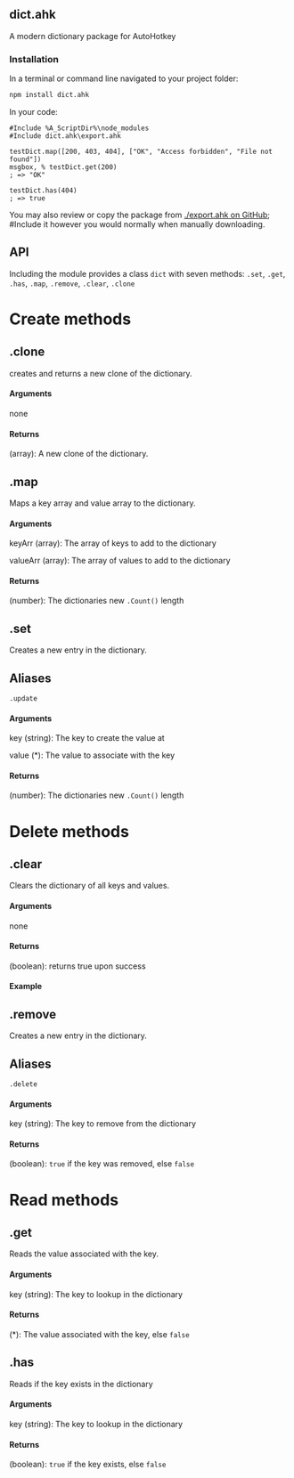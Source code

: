 ## dict.ahk
A modern dictionary package for AutoHotkey


### Installation

In a terminal or command line navigated to your project folder:

```bash
npm install dict.ahk
```

In your code:

```autohotkey
#Include %A_ScriptDir%\node_modules
#Include dict.ahk\export.ahk

testDict.map([200, 403, 404], ["OK", "Access forbidden", "File not found"])
msgbox, % testDict.get(200)
; => "OK"

testDict.has(404)
; => true
```

You may also review or copy the package from [./export.ahk on GitHub](https://raw.githubusercontent.com/chunjee/dict.ahk/master/export.ahk); #Include it however you would normally when manually downloading.


## API

Including the module provides a class `dict` with seven methods: `.set`, `.get`, `.has`, `.map`, `.remove`, `.clear`, `.clone`


# **Create methods**
## .clone
creates and returns a new clone of the dictionary.

#### Arguments
none


#### Returns
(array): A new clone of the dictionary.





## .map
Maps a key array and value array to the dictionary.

#### Arguments
keyArr (array): The array of keys to add to the dictionary

valueArr (array): The array of values to add to the dictionary


#### Returns
(number): The dictionaries new `.Count()` length





## .set
Creates a new entry in the dictionary.

## Aliases
`.update`

#### Arguments
key (string): The key to create the value at

value (*): The value to associate with the key


#### Returns
(number): The dictionaries new `.Count()` length






# **Delete methods**
## .clear
Clears the dictionary of all keys and values.


#### Arguments
none


#### Returns
(boolean): returns true upon success


#### Example




## .remove
Creates a new entry in the dictionary.

## Aliases
`.delete`

#### Arguments
key (string): The key to remove from the dictionary


#### Returns
(boolean): `true` if the key was removed, else `false`






# **Read methods**
## .get
Reads the value associated with the key.

#### Arguments
key (string): The key to lookup in the dictionary


#### Returns
(*): The value associated with the key, else `false`





## .has
Reads if the key exists in the dictionary

#### Arguments
key (string): The key to lookup in the dictionary


#### Returns
(boolean): `true` if the key exists, else `false`
